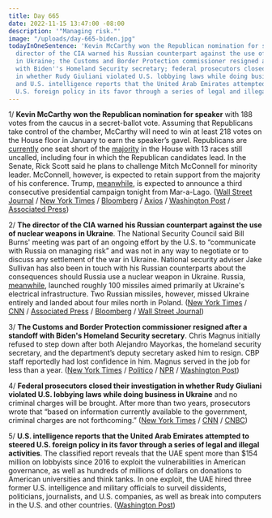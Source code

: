 ```yaml
---
title: Day 665
date: 2022-11-15 13:47:00 -08:00
description: '"Managing risk."'
image: "/uploads/day-665-biden.jpg"
todayInOneSentence: 'Kevin McCarthy won the Republican nomination for speaker; the
  director of the CIA warned his Russian counterpart against the use of nuclear weapons
  in Ukraine; the Customs and Border Protection commissioner resigned after a standoff
  with Biden''s Homeland Security secretary; federal prosecutors closed their investigation
  in whether Rudy Giuliani violated U.S. lobbying laws while doing business in Ukraine;
  and U.S. intelligence reports that the United Arab Emirates attempted to steered
  U.S. foreign policy in its favor through a series of legal and illegal activities. '
---
```


1/ **Kevin McCarthy won the Republican nomination for speaker** with 188 votes from the caucus in a secret-ballot vote. Assuming that Republicans take control of the chamber, McCarthy will need to win at least 218 votes on the House floor in January to earn the speaker’s gavel. Republicans are [currently](https://www.politico.com/news/2022/11/15/house-control-midterm-elections-2022-00066959) one seat short of the [majority](https://www.nytimes.com/live/2022/11/15/us/election-news-results) in the House with 13 races still uncalled, including four in which the Republican candidates lead. In the Senate, Rick Scott said he plans to challenge Mitch McConnell for minority leader. McConnell, however, is expected to retain support from the majority of his conference. Trump, [meanwhile](https://www.wsj.com/articles/donald-trump-set-to-announce-2024-presidential-bid-11668508202?mod=politics_lead_pos3), is expected to announce a third consecutive presidential campaign tonight from Mar-a-Lago. ([Wall Street Journal](https://www.wsj.com/articles/kevin-mccarthy-faces-first-test-in-speakership-bid-11668513601) / [New York Times](https://www.nytimes.com/live/2022/11/15/us/election-news-results) / [Bloomberg](https://www.bloomberg.com/news/articles/2022-11-15/mccarthy-gets-nod-as-house-gop-leader-but-dissenters-still-a-hurdle?srnd=premium&sref=MIBMEEoj) / [Axios](https://www.axios.com/2022/11/15/senate-gop-leader-mitch-mcconnell-rick-scott?stream=top) / [Washington Post](https://www.washingtonpost.com/politics/2022/11/15/mccarthy-speaker-house-control-midterms/#link-XDR7QXQJC5BB3GAHJIEB6H7EME) / [Associated Press](https://apnews.com/article/2022-midterm-elections-house-control-nov15-0608a0c22be510cec983f605e6a305b3))

2/ **The director of the CIA warned his Russian counterpart against the use of nuclear weapons in Ukraine**. The National Security Council said Bill Burns' meeting was part of an ongoing effort by the U.S. to “communicate with Russia on managing risk” and was not in any way to negotiate or to discuss any settlement of the war in Ukraine. National security adviser Jake Sullivan has also been in touch with his Russian counterparts about the consequences should Russia use a nuclear weapon in Ukraine. Russia, [meanwhile](https://www.nytimes.com/2022/11/14/world/europe/poland-explosion-ukraine-missile-strike.html), launched roughly 100 missiles aimed primarily at Ukraine's electrical infrastructure. Two Russian missiles, however, missed Ukraine entirely and landed about four miles north in Poland. ([New York Times](https://www.nytimes.com/2022/11/14/world/europe/cia-burns-ukraine-russia-nuclear.html) / [CNN](https://www.cnn.com/2022/11/14/politics/cia-director-bill-burns-russian-counterpart/index.html) / [Associated Press](https://apnews.com/article/russia-ukraine-war-zelenskyy-kherson-9202c032cf3a5c22761ee71b52ff9d52) / [Bloomberg](https://www.bloomberg.com/news/articles/2022-11-15/poland-holds-emergency-meeting-on-report-of-stray-russia-rockets?sref=MIBMEEoj) / [Wall Street Journal](https://www.wsj.com/articles/poland-russian-missile-strike-11668540716?mod=hp_lead_pos6))

3/ **The Customs and Border Protection commissioner resigned after a standoff with Biden's Homeland Security secretary**. Chris Magnus initially refused to step down after both Alejandro Mayorkas, the homeland security secretary, and the department’s deputy secretary asked him to resign. CBP staff reportedly had lost confidence in him. Magnus served in the job for less than a year. ([New York Times](https://www.nytimes.com/2022/11/12/us/chris-magnus-resigns-cbp.html) / [Politico](https://www.politico.com/news/2022/11/12/customs-border-protection-commissioner-resigns-00066619) / [NPR](https://www.npr.org/2022/11/12/1136321045/customs-and-border-protection-chris-magnus-resigns-migrants) / [Washington Post](https://www.washingtonpost.com/national-security/2022/11/11/cbp-homeland-magnus-mayorkas/))

4/ **Federal prosecutors closed their investigation in whether Rudy Giuliani violated U.S. lobbying laws while doing business in Ukraine** and no criminal charges will be brought. After more than two years, prosecutors wrote that “based on information currently available to the government, criminal charges are not forthcoming.” ([New York Times](https://www.nytimes.com/2022/11/14/nyregion/giuliani-federal-charges-lobbying.html) / [CNN](https://www.cnn.com/2022/11/14/politics/rudy-giuliani-investigation-ends/index.html) / [CNBC](https://www.cnbc.com/2022/11/14/rudy-giuliani-will-not-face-criminal-charges-in-foreign-lobbying-case-prosecutors-say.html))

5/ **U.S. intelligence reports that the United Arab Emirates attempted to steered U.S. foreign policy in its favor through a series of legal and illegal activities**. The classified report reveals that the UAE spent more than $154 million on lobbyists since 2016 to exploit the vulnerabilities in American governance, as well as hundreds of millions of dollars on donations to American universities and think tanks. In one exploit, the UAE hired three former U.S. intelligence and military officials to surveil dissidents, politicians, journalists, and U.S. companies, as well as break into computers in the U.S. and other countries. ([Washington Post](https://www.washingtonpost.com/national-security/2022/11/12/uae-meddled-us-politics-intel-report/))

